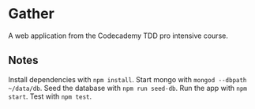 # Gather

A web application from the Codecademy TDD pro intensive course.

## Notes

Install dependencies with `npm install`.
Start mongo with `mongod --dbpath ~/data/db`.
Seed the database with `npm run seed-db`.
Run the app with `npm start`.
Test with `npm test`.
